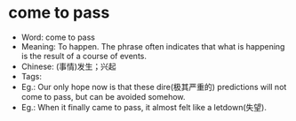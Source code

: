 # come to pass

- Word: come to pass
- Meaning: To happen. The phrase often indicates that what is happening is the result of a course of events.
- Chinese: (事情)发生；兴起
- Tags: 
- Eg.: Our only hope now is that these dire(极其严重的) predictions will not come to pass, but can be avoided somehow.
- Eg.: When it finally came to pass, it almost felt like a letdown(失望).
